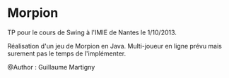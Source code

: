Morpion
=======

TP pour le cours de Swing à l'IMIE de Nantes le 1/10/2013.

Réalisation d'un jeu de Morpion en Java. Multi-joueur en ligne prévu mais surement pas le temps de l'implémenter.

@Author : Guillaume Martigny
